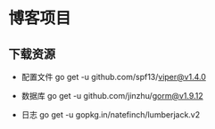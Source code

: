 # 博客项目

## 下载资源
- 配置文件
go get -u github.com/spf13/viper@v1.4.0

- 数据库
go get -u github.com/jinzhu/gorm@v1.9.12

- 日志
go get -u gopkg.in/natefinch/lumberjack.v2
